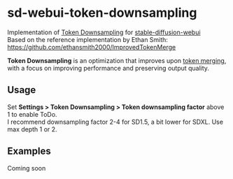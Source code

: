 # sd-webui-token-downsampling

Implementation of [Token Downsampling](https://arxiv.org/abs/2402.13573) for [stable-diffusion-webui](https://github.com/AUTOMATIC1111/stable-diffusion-webui)  
Based on the reference implementation by Ethan Smith: https://github.com/ethansmith2000/ImprovedTokenMerge

**Token Downsampling** is an optimization that improves upon [token merging](https://github.com/dbolya/tomesd), with a focus on improving performance and preserving output quality.

## Usage
Set **Settings > Token Downsampling > Token downsampling factor** above 1 to enable ToDo.  
I recommend downsampling factor 2-4 for SD1.5, a bit lower for SDXL. Use max depth 1 or 2.

## Examples
Coming soon
